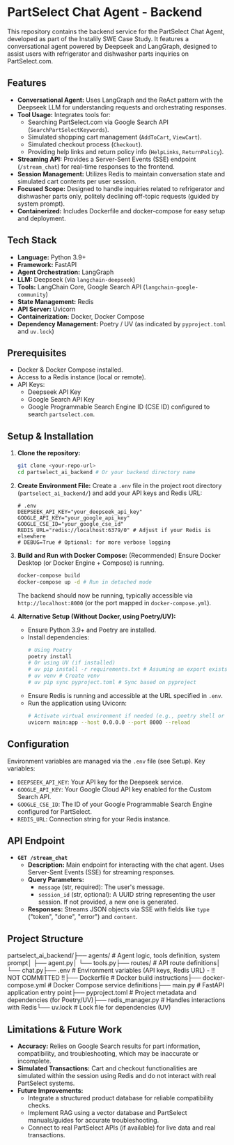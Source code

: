 # PartSelect Chat Agent - Backend

This repository contains the backend service for the PartSelect Chat Agent, developed as part of the Instalily SWE Case Study. It features a conversational agent powered by Deepseek and LangGraph, designed to assist users with refrigerator and dishwasher parts inquiries on PartSelect.com.

## Features

* **Conversational Agent:** Uses LangGraph and the ReAct pattern with the Deepseek LLM for understanding requests and orchestrating responses.
* **Tool Usage:** Integrates tools for:
    * Searching PartSelect.com via Google Search API (`SearchPartSelectKeywords`).
    * Simulated shopping cart management (`AddToCart`, `ViewCart`).
    * Simulated checkout process (`Checkout`).
    * Providing help links and return policy info (`HelpLinks`, `ReturnPolicy`).
* **Streaming API:** Provides a Server-Sent Events (SSE) endpoint (`/stream_chat`) for real-time responses to the frontend.
* **Session Management:** Utilizes Redis to maintain conversation state and simulated cart contents per user session.
* **Focused Scope:** Designed to handle inquiries related to refrigerator and dishwasher parts only, politely declining off-topic requests (guided by system prompt).
* **Containerized:** Includes Dockerfile and docker-compose for easy setup and deployment.

## Tech Stack

* **Language:** Python 3.9+
* **Framework:** FastAPI
* **Agent Orchestration:** LangGraph
* **LLM:** Deepseek (via `langchain-deepseek`)
* **Tools:** LangChain Core, Google Search API (`langchain-google-community`)
* **State Management:** Redis
* **API Server:** Uvicorn
* **Containerization:** Docker, Docker Compose
* **Dependency Management:** Poetry / UV (as indicated by `pyproject.toml` and `uv.lock`)

## Prerequisites

* Docker & Docker Compose installed.
* Access to a Redis instance (local or remote).
* API Keys:
    * Deepseek API Key
    * Google Search API Key
    * Google Programmable Search Engine ID (CSE ID) configured to search `partselect.com`.

## Setup & Installation

1.  **Clone the repository:**
    ```bash
    git clone <your-repo-url>
    cd partselect_ai_backend # Or your backend directory name
    ```

2.  **Create Environment File:**
    Create a `.env` file in the project root directory (`partselect_ai_backend/`) and add your API keys and Redis URL:
    ```dotenv
    # .env
    DEEPSEEK_API_KEY="your_deepseek_api_key"
    GOOGLE_API_KEY="your_google_api_key"
    GOOGLE_CSE_ID="your_google_cse_id"
    REDIS_URL="redis://localhost:6379/0" # Adjust if your Redis is elsewhere
    # DEBUG=True # Optional: for more verbose logging
    ```

3.  **Build and Run with Docker Compose:** (Recommended)
    Ensure Docker Desktop (or Docker Engine + Compose) is running.
    ```bash
    docker-compose build
    docker-compose up -d # Run in detached mode
    ```
    The backend should now be running, typically accessible via `http://localhost:8000` (or the port mapped in `docker-compose.yml`).

4.  **Alternative Setup (Without Docker, using Poetry/UV):**
    * Ensure Python 3.9+ and Poetry are installed.
    * Install dependencies:
        ```bash
        # Using Poetry
        poetry install
        # Or using UV (if installed)
        # uv pip install -r requirements.txt # Assuming an export exists, or:
        # uv venv # Create venv
        # uv pip sync pyproject.toml # Sync based on pyproject
        ```
    * Ensure Redis is running and accessible at the URL specified in `.env`.
    * Run the application using Uvicorn:
        ```bash
        # Activate virtual environment if needed (e.g., poetry shell or source .venv/bin/activate)
        uvicorn main:app --host 0.0.0.0 --port 8000 --reload
        ```

## Configuration

Environment variables are managed via the `.env` file (see Setup). Key variables:

* `DEEPSEEK_API_KEY`: Your API key for the Deepseek service.
* `GOOGLE_API_KEY`: Your Google Cloud API key enabled for the Custom Search API.
* `GOOGLE_CSE_ID`: The ID of your Google Programmable Search Engine configured for PartSelect.
* `REDIS_URL`: Connection string for your Redis instance.

## API Endpoint

* **`GET /stream_chat`**
    * **Description:** Main endpoint for interacting with the chat agent. Uses Server-Sent Events (SSE) for streaming responses.
    * **Query Parameters:**
        * `message` (str, required): The user's message.
        * `session_id` (str, optional): A UUID string representing the user session. If not provided, a new one is generated.
    * **Responses:** Streams JSON objects via SSE with fields like `type` ("token", "done", "error") and `content`.

## Project Structure

partselect_ai_backend/├── agents/             # Agent logic, tools definition, system prompt│   ├── agent.py│   └── tools.py├── routes/             # API route definitions│   └── chat.py├── .env                # Environment variables (API keys, Redis URL) - !! NOT COMMITTED !!├── Dockerfile          # Docker build instructions├── docker-compose.yml  # Docker Compose service definitions├── main.py             # FastAPI application entry point├── pyproject.toml      # Project metadata and dependencies (for Poetry/UV)├── redis_manager.py    # Handles interactions with Redis└── uv.lock             # Lock file for dependencies (UV)
## Limitations & Future Work

* **Accuracy:** Relies on Google Search results for part information, compatibility, and troubleshooting, which may be inaccurate or incomplete.
* **Simulated Transactions:** Cart and checkout functionalities are simulated within the session using Redis and do not interact with real PartSelect systems.
* **Future Improvements:**
    * Integrate a structured product database for reliable compatibility checks.
    * Implement RAG using a vector database and PartSelect manuals/guides for accurate troubleshooting.
    * Connect to real PartSelect APIs (if available) for live data and real transactions.

